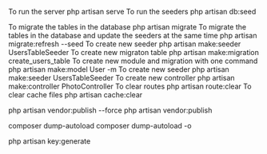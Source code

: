 To run the server
php artisan serve
To run the seeders
php artisan db:seed

To migrate the tables in the database
php artisan migrate
To migrate the tables in the database and update the seeders at the same time
php artisan migrate:refresh --seed
To create new seeder
php artisan make:seeder UsersTableSeeder
To create new migraton table
php artisan make:migration create_users_table
To create new module and migration with one command
php artisan make:model User -m
To create new seeder
php artisan make:seeder UsersTableSeeder
To create new controller
php artisan make:controller PhotoController
To clear routes
php artisan route:clear
To clear cache files
php artisan cache:clear

php artisan vendor:publish --force
php artisan vendor:publish

composer dump-autoload
composer dump-autoload -o

php artisan key:generate
